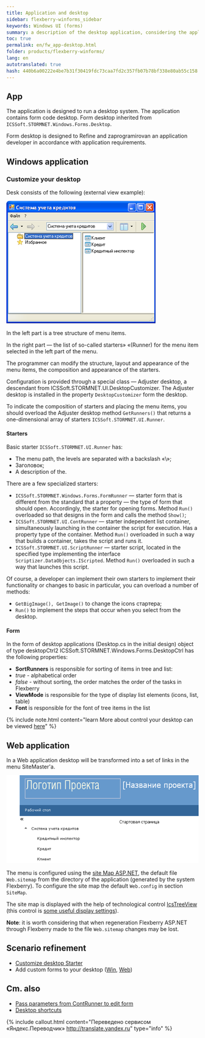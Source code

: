 ```yaml
---
title: Application and desktop
sidebar: flexberry-winforms_sidebar
keywords: Windows UI (forms)
summary: a description of the desktop application, considering the application programmer to set one up, useful links
toc: true
permalink: en/fw_app-desktop.html
folder: products/flexberry-winforms/
lang: en
autotranslated: true
hash: 440b6a00222e4be7b31f30419fdc73caa7fd2c357fb07b78bf338e80ab55c158
---
```

## App
The application is designed to run a desktop system. The application contains form code desktop. Form desktop inherited from `ICSSoft.STORMNET.Windows.Forms.Desktop`.


Form desktop is designed to Refine and zaprogramirovan an application developer in accordance with application requirements.

## Windows application
### Customize your desktop
Desk consists of the following (external view example):

![](/images/pages/products/flexberry-winforms/desktop/windesktop.png)

In the left part is a tree structure of menu items.

In the right part — the list of so-called starters» «(Runner) for the menu item selected in the left part of the menu.

The programmer can modify the structure, layout and appearance of the menu items, the composition and appearance of the starters.

Configuration is provided through a special class — Adjuster desktop, a descendant from ICSSoft.STORMNET.UI.DesktopCustomizer. The Adjuster desktop is installed in the property `DesktopCustomizer` form the desktop.

To indicate the composition of starters and placing the menu items, you should overload the Adjuster desktop method `GetRunners()` that returns a one-dimensional array of starters `ICSSoft.STORMNET.UI.Runner`.

#### Starters
Basic starter `ICSSoft.STORMNET.UI.Runner` has:
* The menu path, the levels are separated with a backslash «\»;
* Заголовок;
* A description of the.

There are a few specialized starters:
* `ICSSoft.STORMNET.Windows.Forms.FormRunner` — starter form that is different from the standard that a property — the type of form that should open. Accordingly, the starter for opening forms. Method `Run()` overloaded so that designs in the form and calls the method `Show()`;
* `ICSSoft.STORMNET.UI.ContRunner` — starter independent list container, simultaneously launching in the container the script for execution. Has a property type of the container. Method `Run()` overloaded in such a way that builds a container, takes the script and runs it.
* `ICSSoft.STORMNET.UI.ScriptRunner` — starter script, located in the specified type implementing the interface `Scriptizer.DataObjects.IScripted`. Method `Run()` overloaded in such a way that launches this script.

Of course, a developer can implement their own starters to implement their functionality or changes to basic in particular, you can overload a number of methods:
* `GetBigImage(), GetImage()` to change the icons стартера;
* `Run()` to implement the steps that occur when you select from the desktop.

#### Form
In the form of desktop applications (<ApplicationName>Desktop.cs in the initial design) object of type desktopCtrl2 ICSSoft.STORMNET.Windows.Forms.DesktopCtrl has the following properties:
* __SortRunners__ is responsible for sorting of items in tree and list:
* _true_ - alphabetical order
* _false_ - without sorting, the order matches the order of the tasks in Flexberry
* __ViewMode__ is responsible for the type of display list elements (icons, list, table)
* __Font__ is responsible for the font of tree items in the list

{% include note.html content="learn More about control your desktop can be viewed [here](fw_objectlistview-in-desktop-ctrl.html)" %}

## Web application
In a Web application desktop will be transformed into a set of links in the menu SiteMaster'a.

![](/images/pages/products/flexberry-winforms/desktop/webdesktop.png)

The menu is configured using the [site Map ASP.NET](http://msdn.microsoft.com/ru-ru/library/yy2ykkab(v=vs.100).aspx), the default file `Web.sitemap` from the directory of the application (generated by the system Flexberry). To configure the site map the default `Web.config` in section `SiteMap`.

The site map is displayed with the help of technological control [IcsTreeView](fa_ics-treeview.html) (this control is [some useful display settings](fa_ics-treeview.html)).

__Note__: it is worth considering that when regeneration Flexberry ASP.NET through Flexberry made to the file `Web.sitemap` changes may be lost.

## Scenario refinement

* [Customize desktop Starter](fd_application.html)
* Add custom forms to your desktop ([Win](fw_add-form-to-win-desktop.html), [Web](fa_add-page-web-desktop.html))

## Cm. also

* [Pass parameters from ContRunner to edit form](fw_editform.html)
* [Desktop shortcuts](fw_win-desktop-links.html)



{% include callout.html content="Переведено сервисом «Яндекс.Переводчик» <http://translate.yandex.ru>" type="info" %}